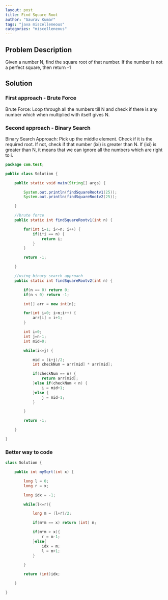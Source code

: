 ```yaml
---
layout: post
title: Find Square Root
author: "Gaurav Kumar"
tags: "java miscelleneous"
categories: "miscelleneous"
---
```


## Problem Description

Given a number N, find the square root of that number. If the number is not a perfect square, then return -1

## Solution

### First approach - Brute Force

Brute Force: Loop through all the numbers till N and check if there is any number which when multiplied with itself gives N.

### Second approach - Binary Search

Binary Search Approach: Pick up the middle element. Check if it is the required root. If not, check if that number (ixi) is greater than N. If (ixi) is greater than N, it means that we can ignore all the numbers which are right to i.

```java
package com.test;

public class Solution {

	public static void main(String[] args) {

		System.out.println(findSquareRootv1(25));
		System.out.println(findSquareRootv2(25));

	}

	//brute force
	public static int findSquareRootv1(int n) {

		for(int i=1; i<=n; i++) {
			if(i*i == n) {
				return i;
			}
		}

		return -1;

	}

	//using binary search approach
	public static int findSquareRootv2(int n) {

		if(n == 0) return 0;
		if(n < 0) return -1;

		int[] arr = new int[n];

		for(int i=0; i<n;i++) {
			arr[i] = i+1;
		}

		int i=0;
		int j=n-1;
		int mid=0;

		while(i<=j) {

			mid = (i+j)/2;
			int checkNum = arr[mid] * arr[mid];

			if(checkNum == n) {
				return arr[mid];
			}else if(checkNum < n) {
				i = mid+1;
			}else {
				j = mid-1;
			}

		}

		return -1;

	}

}

```

### Better way to code

```java
class Solution {

    public int mySqrt(int x) {

        long l = 0;
        long r = x;

        long idx = -1;

        while(l<=r){

            long m = (l+r)/2;

            if(m*m == x) return (int) m;

            if(m*m > x){
                r = m-1;
            }else{
                idx = m;
                l = m+1;
            }

        }

        return (int)idx;

    }

}
```
